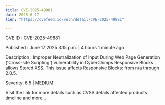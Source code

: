 ```yaml
---
title: CVE-2025-49881
date: 2025-6-17
lien: "https://cvefeed.io/vuln/detail/CVE-2025-49881"

---
```


CVE ID : CVE-2025-49881

Published :  June 17
2025
3:15 p.m. | 4 hours
1 minute ago

Description : Improper Neutralization of Input During Web Page Generation ('Cross-site Scripting') vulnerability in CyberChimps Responsive Blocks allows Stored XSS. This issue affects Responsive Blocks: from n/a through 2.0.5.

Severity: 6.5 | MEDIUM

Visit the link for more details
such as CVSS details
affected products
timeline
and more...
